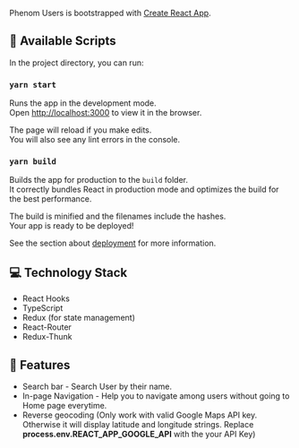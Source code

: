 Phenom Users is bootstrapped with [Create React App](https://github.com/facebook/create-react-app).

## 🧾 Available Scripts

In the project directory, you can run:

### `yarn start`

Runs the app in the development mode.<br />
Open [http://localhost:3000](http://localhost:3000) to view it in the browser.

The page will reload if you make edits.<br />
You will also see any lint errors in the console.

### `yarn build`

Builds the app for production to the `build` folder.<br />
It correctly bundles React in production mode and optimizes the build for the best performance.

The build is minified and the filenames include the hashes.<br />
Your app is ready to be deployed!

See the section about [deployment](https://facebook.github.io/create-react-app/docs/deployment) for more information.

## 💻 Technology Stack

- React Hooks
- TypeScript
- Redux (for state management)
- React-Router
- Redux-Thunk

## 🚀 Features

- Search bar - Search User by their name.
- In-page Navigation - Help you to navigate among users without going to Home page everytime.
- Reverse geocoding (Only work with valid Google Maps API key. Otherwise it will display latitude and longitude strings. Replace **process.env.REACT_APP_GOOGLE_API** with the your API Key)
